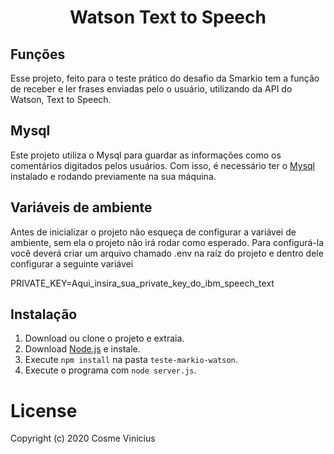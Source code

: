 <p align="center"><h1 align="center">Watson Text to Speech</h1></p>

## Funções
Esse projeto, feito para o teste prático do desafio da Smarkio tem a função de receber e ler frases enviadas pelo o usuário, utilizando da API do Watson, Text to Speech.

## Mysql
Este projeto utiliza o Mysql para guardar as informações como os comentários digitados pelos usuários. Com isso, é necessário ter o [Mysql](https://dev.mysql.com/doc/) instalado e rodando previamente na sua máquina.

## Variáveis de ambiente
Antes de inicializar o projeto não esqueça de configurar a variávei de ambiente, sem ela o projeto não irá rodar como esperado. 
Para configurá-la você deverá criar um arquivo chamado .env na raíz do projeto e dentro dele configurar a seguinte variávei

PRIVATE_KEY=Aqui_insira_sua_private_key_do_ibm_speech_text


## Instalação
1. Download ou clone o projeto e extraia.
2. Download [Node.js](https://nodejs.org/it/) e instale.
3. Execute `npm install` na pasta `teste-markio-watson`.
4. Execute o programa com `node server.js`.

<h1>License</h1>

Copyright (c) 2020 Cosme Vinicius
